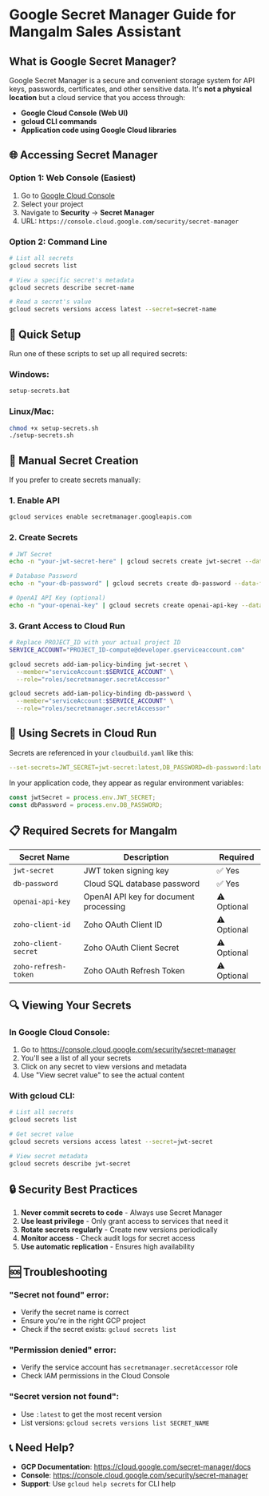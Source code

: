 # Google Secret Manager Guide for Mangalm Sales Assistant

## What is Google Secret Manager?

Google Secret Manager is a secure and convenient storage system for API keys, passwords, certificates, and other sensitive data. It's **not a physical location** but a cloud service that you access through:

- **Google Cloud Console (Web UI)**
- **gcloud CLI commands**
- **Application code using Google Cloud libraries**

## 🌐 Accessing Secret Manager

### Option 1: Web Console (Easiest)
1. Go to [Google Cloud Console](https://console.cloud.google.com)
2. Select your project
3. Navigate to **Security** → **Secret Manager**
4. URL: `https://console.cloud.google.com/security/secret-manager`

### Option 2: Command Line
```bash
# List all secrets
gcloud secrets list

# View a specific secret's metadata
gcloud secrets describe secret-name

# Read a secret's value
gcloud secrets versions access latest --secret=secret-name
```

## 🚀 Quick Setup

Run one of these scripts to set up all required secrets:

### Windows:
```cmd
setup-secrets.bat
```

### Linux/Mac:
```bash
chmod +x setup-secrets.sh
./setup-secrets.sh
```

## 📝 Manual Secret Creation

If you prefer to create secrets manually:

### 1. Enable API
```bash
gcloud services enable secretmanager.googleapis.com
```

### 2. Create Secrets
```bash
# JWT Secret
echo -n "your-jwt-secret-here" | gcloud secrets create jwt-secret --data-file=-

# Database Password
echo -n "your-db-password" | gcloud secrets create db-password --data-file=-

# OpenAI API Key (optional)
echo -n "your-openai-key" | gcloud secrets create openai-api-key --data-file=-
```

### 3. Grant Access to Cloud Run
```bash
# Replace PROJECT_ID with your actual project ID
SERVICE_ACCOUNT="PROJECT_ID-compute@developer.gserviceaccount.com"

gcloud secrets add-iam-policy-binding jwt-secret \
  --member="serviceAccount:$SERVICE_ACCOUNT" \
  --role="roles/secretmanager.secretAccessor"

gcloud secrets add-iam-policy-binding db-password \
  --member="serviceAccount:$SERVICE_ACCOUNT" \
  --role="roles/secretmanager.secretAccessor"
```

## 🔗 Using Secrets in Cloud Run

Secrets are referenced in your `cloudbuild.yaml` like this:

```yaml
--set-secrets=JWT_SECRET=jwt-secret:latest,DB_PASSWORD=db-password:latest
```

In your application code, they appear as regular environment variables:
```javascript
const jwtSecret = process.env.JWT_SECRET;
const dbPassword = process.env.DB_PASSWORD;
```

## 📋 Required Secrets for Mangalm

| Secret Name | Description | Required |
|-------------|-------------|----------|
| `jwt-secret` | JWT token signing key | ✅ Yes |
| `db-password` | Cloud SQL database password | ✅ Yes |
| `openai-api-key` | OpenAI API key for document processing | ⚠️ Optional |
| `zoho-client-id` | Zoho OAuth Client ID | ⚠️ Optional |
| `zoho-client-secret` | Zoho OAuth Client Secret | ⚠️ Optional |
| `zoho-refresh-token` | Zoho OAuth Refresh Token | ⚠️ Optional |

## 🔍 Viewing Your Secrets

### In Google Cloud Console:
1. Go to https://console.cloud.google.com/security/secret-manager
2. You'll see a list of all your secrets
3. Click on any secret to view versions and metadata
4. Use "View secret value" to see the actual content

### With gcloud CLI:
```bash
# List all secrets
gcloud secrets list

# Get secret value
gcloud secrets versions access latest --secret=jwt-secret

# View secret metadata
gcloud secrets describe jwt-secret
```

## 🔒 Security Best Practices

1. **Never commit secrets to code** - Always use Secret Manager
2. **Use least privilege** - Only grant access to services that need it
3. **Rotate secrets regularly** - Create new versions periodically
4. **Monitor access** - Check audit logs for secret access
5. **Use automatic replication** - Ensures high availability

## 🆘 Troubleshooting

### "Secret not found" error:
- Verify the secret name is correct
- Ensure you're in the right GCP project
- Check if the secret exists: `gcloud secrets list`

### "Permission denied" error:
- Verify the service account has `secretmanager.secretAccessor` role
- Check IAM permissions in the Cloud Console

### "Secret version not found":
- Use `:latest` to get the most recent version
- List versions: `gcloud secrets versions list SECRET_NAME`

## 📞 Need Help?

- **GCP Documentation**: https://cloud.google.com/secret-manager/docs
- **Console**: https://console.cloud.google.com/security/secret-manager
- **Support**: Use `gcloud help secrets` for CLI help